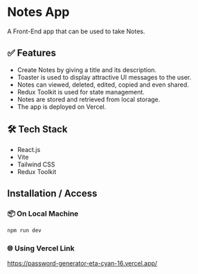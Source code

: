# Notes App

A Front-End app that can be used to take Notes. 

## ✅ Features 

- Create Notes by giving a title and its description.
- Toaster is used to display attractive UI messages to the user.
- Notes can viewed, deleted, edited, copied and even shared.
- Redux Toolkit is used for state management.
- Notes are stored and retrieved from local storage.
- The app is deployed on Vercel.

## 🛠️ Tech Stack

- React.js
- Vite
- Tailwind CSS
- Redux Toolkit

## Installation / Access
### 📦 On Local Machine
```bash
npm run dev
```

### 🌐 Using Vercel Link

https://password-generator-eta-cyan-16.vercel.app/
